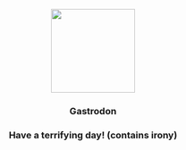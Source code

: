 <p align="center">
    <img src="https://raw.githubusercontent.com/PokeAPI/sprites/master/sprites/pokemon/423.png" width="150" height="150">
</p>
<h3 align="center"> <b>Gastrodon</b></h3>
<h3 align="center">Have a terrifying day! (contains irony)</h3>
